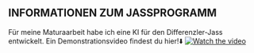 INFORMATIONEN ZUM JASSPROGRAMM
---
Für meine Maturaarbeit habe ich eine KI für den Differenzler-Jass entwickelt. Ein Demonstrationsvideo findest du hier!⬇️
[![Watch the video](https://img.youtube.com/vi/FDQGFdGntTA/hqdefault.jpg)](https://www.youtube.com/embed/FDQGFdGntTA)
